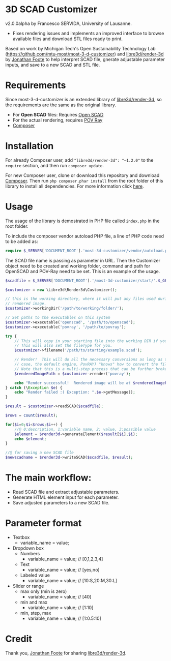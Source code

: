 3D SCAD Customizer
==================
v2.0.0alpha by Francesco SERVIDA, University of Lausanne.
- Fixes rendering issues and implements an improved interface to browse available files and download STL files ready to print.

Based on work by Michigan Tech's Open Sustainability Technology Lab (https://github.com/mtu-most/most-3-d-customizer) and [libre3d/render-3d](https://github.com/libre3d/render-3d) by [Jonathan Foote](https://github.com/jonyo) to help interpret SCAD file, gnerate adjustable parameter inputs, and save to a new SCAD and STL file.

Requirements
============

Since most-3-d-customizer is an extended library of [libre3d/render-3d](https://github.com/libre3d/render-3d), so the requirements are the same as the original library.

  * For **Open SCAD** files:  Requires [Open SCAD](http://www.openscad.org/)
  * For the actual rendering, requires [POV Ray](http://www.povray.org/)
  * [Composer](https://getcomposer.org/)

Installation
============

For already Composer user, add `"libre3d/render-3d": "~1.2.0"` to the `require` section, and then run `composer update`.

For new Composer user, clone or download this repository and download [Composer](https://getcomposer.org/). Then run `php composer.phar install` from the root folder of this library to install all dependencies. For more information click [here](https://getcomposer.org/doc/00-intro.md).

Usage
=====

The usage of the library is demostrated in PHP file called `index.php` in the root folder.

To include the composer vendor autoload PHP file, a line of PHP code need to be added as:

```php
require $_SERVER['DOCUMENT_ROOT'].'most-3d-customizer/vendor/autoload.php';
```

The SCAD file name is passing as parameter in URL.
Then the Customizer object need to be created and working folder, command and path for OpenSCAD and POV-Ray need to be set.
This is an example of the usage.

```php
$scadfile = $_SERVER['DOCUMENT_ROOT'].'/most-3d-customizer/start/'.$_GET['scadfile'];

$customizer = new \Libre3d\Render3d\Customizer();

// this is the working directory, where it will put any files used during the render process, as well as the final
// rendered image.
$customizer->workingDir('/path/to/working/folder/');

// Set paths to the executables on this system
$customizer->executable('openscad', '/path/to/openscad');
$customizer->executable('povray', '/path/to/povray');

try {
	// This will copy in your starting file into the working DIR if you give the full path to the starting file.
	// This will also set the fileType for you.
	$customizer->filename('/path/to/starting/example.scad');

	// Render!  This will do all the necessary conversions as long as the render engine (in this
	// case, the default engine, PovRAY) "knows" how to convert the file into a file it can use for rendering.
	// Note that this is a multi-step process that can be further broken down if you need it to.
	$renderedImagePath = $customizer->render('povray');

	echo "Render successful!  Rendered image will be at $renderedImagePath";
} catch (\Exception $e) {
	echo "Render failed :( Exception: ".$e->getMessage();
}

$result = $customizer->readSCAD($scadfile);

$rows = count($result);

for($i=0;$i<$rows;$i++) {
	//@ 0:description, 1:variable name, 2: value, 3:possible value
	$element = $render3d->generateElement($result[$i],$i);
	echo $element;
}

//@ for saving a new SCAD file
$newscadname = $render3d->writeSCAD($scadfile, $result);
```

The main workflow:
==================

  * Read SCAD file and extract adjustable parameters.
  * Generate HTML element input for each parameter.
  * Save adjusted parameters to a new SCAD file.

Parameter format
================

  * Textbox
    * variable_name = value;
  * Dropdown box
    * Numbers
      * variable_name = value; // [0,1,2,3,4]
    * Text
      * variable_name = value; // [yes,no]
    * Labeled value
      * variable_name = value; // [10:S,20:M,30:L]
  * Slider or range
    * max only (min is zero)
      * variable_name = value; // [40]
    * min and max
      * variable_name = value; // [1:10]
    * min, step, max
      * variable_name = value; // [1:0.5:10]

Credit
======

Thank you, [Jonathan Foote](https://github.com/jonyo) for sharing [libre3d/render-3d](https://github.com/libre3d/render-3d).

